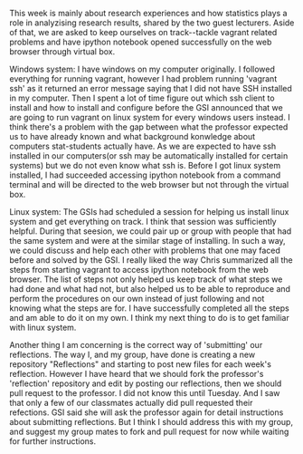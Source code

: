 This week is mainly about research experiences and how statistics plays a role in analyzising research results, shared by the two guest lecturers. Aside of that, we are asked to keep ourselves on track--tackle vagrant related problems and have ipython notebook opened successfully on the web browser through virtual box.

Windows system: I have windows on my computer originally. I followed everything for running vagrant, however I had problem running 'vagrant ssh' as it returned an error message saying that I did not have SSH installed in my computer. Then I spent a lot of time figure out which ssh client to install and how to install and configure before the GSI announced that we are going to run vagrant on linux system for every windows users instead. I think there's a problem with the gap between what the professor expected us to have already known and what background konwledge about computers stat-students actually have. As we are expected to have ssh installed in our computers(or ssh may be automatically installed for certain systems) but we do not even know what ssh is. Before I got linux system installed, I had succeeded accessing ipython notebook from a command terminal and will be directed to the web browser but not through the virtual box.

Linux system: The GSIs had scheduled a session for helping us install linux system and get everything on track. I think that session was sufficiently helpful. During that seesion, we could pair up or group with people that had the same system and were at the similar stage of installing. In such a way, we could discuss and help each other with problems that one may faced before and solved by the GSI. I really liked the way Chris summarized all the steps from starting vagrant to access ipython notebook from the web browser. The list of steps not only helped us keep track of what steps we had done and what had not, but also helped us to be able to reproduce and perform the procedures on our own instead of just following and not knowing what the steps are for. I have successfully completed all the steps and am able to do it on my own. I think my next thing to do is to get familiar with linux system.

Another thing I am concerning is the correct way of 'submitting' our reflections. The way I, and my group, have done is creating a new repository "Reflections" and starting to post new files for each week's reflection. However I have heard that we should fork the professor's 'reflection' repository and edit by posting our reflections, then we should pull request to the professor. I did not know this until Tuesday. And I saw that only a few of our classmates actually did pull requested their refections. GSI said she will ask the professor again for detail instructions about submitting reflections. But I think I should address this with my group, and suggest my group mates to fork and pull request for now while waiting for further instructions.
